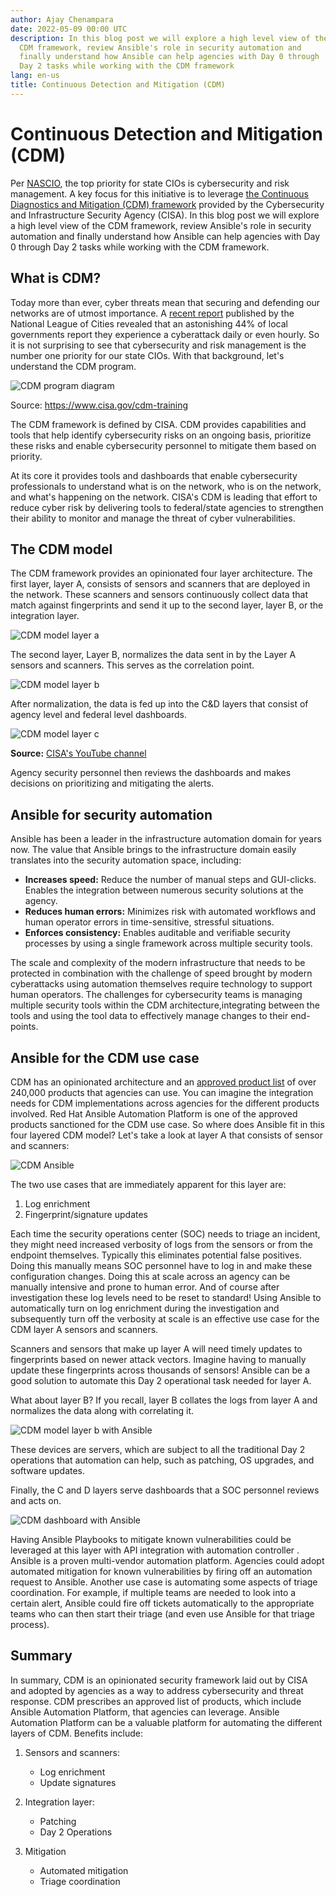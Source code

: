 ```yaml
---
author: Ajay Chenampara
date: 2022-05-09 00:00 UTC
description: In this blog post we will explore a high level view of the
  CDM framework, review Ansible's role in security automation and
  finally understand how Ansible can help agencies with Day 0 through
  Day 2 tasks while working with the CDM framework
lang: en-us
title: Continuous Detection and Mitigation (CDM)
---
```



# Continuous Detection and Mitigation (CDM)

Per
[NASCIO](https://www.nascio.org/resource-center/resources/state-cio-top-ten-policy-and-technology-priorities-for-2022/),
the top priority for state CIOs is cybersecurity and risk management. A
key focus for this initiative is to leverage [the Continuous Diagnostics
and Mitigation (CDM) framework](https://cisa.gov/cdm) provided by the
Cybersecurity and Infrastructure Security Agency (CISA). In this blog
post we will explore a high level view of the CDM framework, review
Ansible's role in security automation and finally understand how Ansible
can help agencies with Day 0 through Day 2 tasks while working with the
CDM framework.

## What is CDM?

Today more than ever, cyber threats mean that securing and defending our
networks are of utmost importance. A [recent
report](https://www.nlc.org/wp-content/uploads/2019/10/CS-Cybersecurity-Report-Final_0.pdf)
published by the National League of Cities revealed that an astonishing
44% of local governments report they experience a cyberattack daily or
even hourly. So it is not surprising to see that cybersecurity and risk
management is the number one priority for our state CIOs. With that
background, let's understand the CDM program.

![CDM program diagram](/images/posts/archive/cdm-diagram.png)

Source: https://www.cisa.gov/cdm-training

The CDM framework is defined by CISA. CDM provides capabilities and
tools that help identify cybersecurity risks on an ongoing basis,
prioritize these risks and enable cybersecurity personnel to mitigate
them based on priority.

At its core it provides tools and dashboards that enable cybersecurity
professionals to understand what is on the network, who is on the
network, and what's happening on the network. CISA's CDM is leading that
effort to reduce cyber risk by delivering tools to federal/state
agencies to strengthen their ability to monitor and manage the threat of cyber vulnerabilities.

## The CDM model

The CDM framework provides an opinionated four layer architecture. The
first layer, layer A, consists of sensors and scanners that are deployed
in the network. These scanners and sensors continuously collect data
that match against fingerprints and send it up to the second layer,
layer B, or the integration layer. 

![CDM model layer a](/images/posts/archive/cdm-model-a.png)

The second layer, Layer B, normalizes the data sent in by the Layer A sensors and scanners. This serves as the correlation point.

![CDM model layer b](/images/posts/archive/cdm-model-b.png)

After normalization, the data is fed up into the C&D layers that consist of agency level and federal level dashboards.

![CDM model layer c](/images/posts/archive/cdm-model-c.png)

**Source:** [CISA's YouTube channel](https://www.youtube.com/watch?v=BPR_sTWgjPc)

Agency security personnel then reviews the dashboards and makes decisions on prioritizing and mitigating the alerts.

## Ansible for security automation

Ansible has been a leader in the infrastructure automation domain for
years now. The value that Ansible brings to the infrastructure domain
easily translates into the security automation space, including:

-   **Increases speed:** Reduce the number of manual steps and
    GUI-clicks. Enables the integration between numerous security
    solutions at the agency.
-   **Reduces human errors:** Minimizes risk with automated workflows
    and human operator errors in time-sensitive, stressful situations.
-   **Enforces consistency:** Enables auditable and verifiable security
    processes by using a single framework across multiple security
    tools.

The scale and complexity of the modern infrastructure that needs to be
protected in combination with the challenge of speed brought by modern
cyberattacks using automation themselves require technology to support
human operators. The challenges for cybersecurity teams is managing
multiple security tools within the CDM architecture,integrating between
the tools and using the tool data to effectively manage changes to their
end-points.

## Ansible for the CDM use case

CDM has an opinionated architecture and an [approved product
list](https://www.gsa.gov/technology/technology-products-services/it-security/continuous-diagnostics-mitigation-cdm/buy-continuous-diagnostics-and-mitigation-tools)
of over 240,000 products that agencies can use. You can imagine the
integration needs for CDM implementations across agencies for the
different products involved. Red Hat Ansible Automation Platform is one
of the approved products sanctioned for the CDM use case. So where does
Ansible fit in this four layered CDM model? Let's take a look at layer A
that consists of sensor and scanners:

![CDM Ansible](/images/posts/archive/cdm-ansible-fit.png)

The two use cases that are immediately apparent for this layer are:

1.  Log enrichment
2.  Fingerprint/signature updates

Each time the security operations center (SOC) needs to triage an
incident, they might need increased verbosity of logs from the sensors
or from the endpoint themselves. Typically this eliminates potential
false positives. Doing this manually means SOC personnel have to log in
and make these configuration changes. Doing this at scale across an
agency can be manually intensive and prone to human error. And of course
after investigation these log levels need to be reset to standard! Using
Ansible to automatically turn on log enrichment during the investigation
and subsequently turn off the verbosity at scale is an effective use
case for the CDM layer A sensors and scanners. 

Scanners and sensors that make up layer A will need timely updates to
fingerprints based on newer attack vectors. Imagine having to manually
update these fingerprints across thousands of sensors! Ansible can be a
good solution to automate this Day 2 operational task needed for layer A.

What about layer B? If you recall, layer B collates the logs from layer
A and normalizes the data along with correlating it.

![CDM model layer b with Ansible](/images/posts/archive/cdm-model-b-ansible.png)

These devices are servers, which are subject to all the traditional Day
2 operations that automation can help, such as patching, OS upgrades,
and software updates. 

Finally, the C and D layers serve dashboards that a SOC personnel
reviews and acts on. 

![CDM dashboard with Ansible](/images/posts/archive/cdm-dash-ansible.png)

Having Ansible Playbooks to mitigate known vulnerabilities could be
leveraged at this layer with API integration with automation controller
. Ansible is a proven multi-vendor automation platform. Agencies could
adopt automated mitigation for known vulnerabilities by firing off an
automation request to Ansible. Another use case is automating some
aspects of triage coordination. For example, if multiple teams are
needed to look into a certain alert, Ansible could fire off tickets
automatically to the appropriate teams who can then start their triage
(and even use Ansible for that triage process).

## Summary

In summary, CDM is an opinionated security framework laid out by CISA
and adopted by agencies as a way to address cybersecurity and threat
response. CDM prescribes an approved list of products, which include
Ansible Automation Platform, that agencies can leverage. Ansible
Automation Platform can be a valuable platform for automating the
different layers of CDM. Benefits include:

1.  Sensors and scanners: 
    - Log enrichment
    - Update signatures

2.  Integration layer: 
    - Patching
    - Day 2 Operations

3.  Mitigation
    - Automated mitigation
    - Triage coordination
